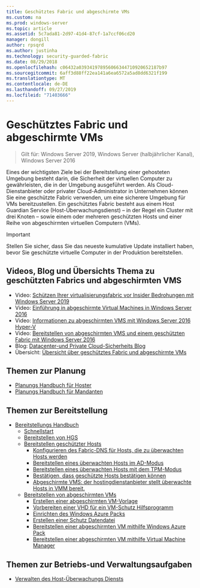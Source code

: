 ```yaml
---
title: Geschütztes Fabric und abgeschirmte VMs
ms.custom: na
ms.prod: windows-server
ms.topic: article
ms.assetid: 5c7ada81-2d97-41d4-87cf-1a7ccf06cd20
manager: dongill
author: rpsqrd
ms.author: justinha
ms.technology: security-guarded-fabric
ms.date: 08/29/2018
ms.openlocfilehash: c06432a039341978956066344710920652187b97
ms.sourcegitcommit: 6aff3d88ff22ea141a6ea6572a5ad8dd6321f199
ms.translationtype: MT
ms.contentlocale: de-DE
ms.lasthandoff: 09/27/2019
ms.locfileid: "71403666"
---
```

# <a name="guarded-fabric-and-shielded-vms"></a>Geschütztes Fabric und abgeschirmte VMs

>Gilt für: Windows Server 2019, Windows Server (halbjährlicher Kanal), Windows Server 2016

Eines der wichtigsten Ziele bei der Bereitstellung einer gehosteten Umgebung besteht darin, die Sicherheit der virtuellen Computer zu gewährleisten, die in der Umgebung ausgeführt werden. Als Cloud-Dienstanbieter oder privater Cloud-Administrator in Unternehmen können Sie eine geschützte Fabric verwenden, um eine sicherere Umgebung für VMs bereitzustellen. Ein geschütztes Fabric besteht aus einem Host Guardian Service (Host-Überwachungsdienst) – in der Regel ein Cluster mit drei Knoten – sowie einem oder mehreren geschützten Hosts und einer Reihe von abgeschirmten virtuellen Computern (VMs).

> [!IMPORTANT]
> Stellen Sie sicher, dass Sie das neueste kumulative Update installiert haben, bevor Sie geschützte virtuelle Computer in der Produktion bereitstellen.

## <a name="videos-blog-and-overview-topic-about-guarded-fabrics-and-shielded-vms"></a>Videos, Blog und Übersichts Thema zu geschützten Fabrics und abgeschirmten VMS

- Video: [Schützen Ihrer virtualisierungsfabric vor Insider Bedrohungen mit Windows Server 2019](https://myignite.techcommunity.microsoft.com/sessions/64690)
- Video: [Einführung in abgeschirmte Virtual Machines in Windows Server 2016](https://channel9.msdn.com/Shows/Mechanics/Introduction-to-Shielded-Virtual-Machines-in-Windows-Server-2016)
- Video: [Informationen zu abgeschirmten VMS mit Windows Server 2016 Hyper-V](https://channel9.msdn.com/events/Ignite/2016/BRK3124)
- Video: [Bereitstellen von abgeschirmten VMS und einem geschützten Fabric mit Windows Server 2016](https://mva.microsoft.com/en-US/training-courses/deploying-shielded-vms-and-a-guarded-fabric-with-windows-server-2016-17131?l=WFLef7vUD_4604300474)
- Blog: [Datacenter-und Private Cloud-Sicherheits Blog](https://blogs.technet.microsoft.com/datacentersecurity/)
- Übersicht: [Übersicht über geschütztes Fabric und abgeschirmte VMs](Guarded-Fabric-and-Shielded-VMs.md)

## <a name="planning-topics"></a>Themen zur Planung

- [Planungs Handbuch für Hoster](guarded-fabric-planning-for-hosters.md)
- [Planungs Handbuch für Mandanten](guarded-fabric-shielded-vm-planning-for-tenants.md)

## <a name="deployment-topics"></a>Themen zur Bereitstellung

- [Bereitstellungs Handbuch](guarded-fabric-deploying-hgs-overview.md)
    - [Schnellstart](guarded-fabric-deployment-overview.md)
    - [Bereitstellen von HGS](guarded-fabric-setting-up-the-host-guardian-service-hgs.md)
    - [Bereitstellen geschützter Hosts](guarded-fabric-configure-hgs-with-authorized-hyper-v-hosts.md)
        - [Konfigurieren des Fabric-DNS für Hosts, die zu überwachten Hosts werden](guarded-fabric-configuring-fabric-dns.md)
        - [Bereitstellen eines überwachten Hosts im AD-Modus](guarded-fabric-admin-trusted-attestation-creating-a-security-group.md)
        - [Bereitstellen eines überwachten Hosts mit dem TPM-Modus](guarded-fabric-tpm-trusted-attestation-capturing-hardware.md)
        - [Bestätigen, dass geschützte Hosts bestätigen können](guarded-fabric-confirm-hosts-can-attest-successfully.md)
        - [Abgeschirmte VMS: der hostingdienstanbieter stellt überwachte Hosts in VMM bereit.](https://technet.microsoft.com/system-center-docs/vmm/scenario/guarded-hosts)
    - [Bereitstellen von abgeschirmten VMs](guarded-fabric-configuration-scenarios-for-shielded-vms-overview.md)
        - [Erstellen einer abgeschirmten VM-Vorlage](guarded-fabric-create-a-shielded-vm-template.md)
        - [Vorbereiten einer VHD für ein VM-Schutz Hilfsprogramm](guarded-fabric-vm-shielding-helper-vhd.md)
        - [Einrichten des Windows Azure Packs](guarded-fabric-hoster-sets-up-windows-azure-pack.md)
        - [Erstellen einer Schutz Datendatei](guarded-fabric-tenant-creates-shielding-data.md)
        - [Bereitstellen einer abgeschirmten VM mithilfe Windows Azure Pack](guarded-fabric-shielded-vm-windows-azure-pack.md)
        - [Bereitstellen einer abgeschirmten VM mithilfe Virtual Machine Manager](guarded-fabric-tenant-deploys-shielded-vm-using-vmm.md)

## <a name="operations-and-management-topic"></a>Themen zur Betriebs-und Verwaltungsaufgaben

- [Verwalten des Host-Überwachungs Diensts](guarded-fabric-manage-hgs.md)
